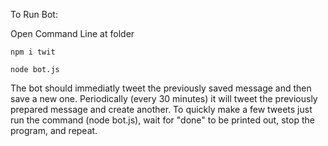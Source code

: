 To Run Bot:

Open Command Line at folder

    npm i twit
    
    node bot.js

The bot should immediatly tweet the previously saved message and then save a new one.
Periodically (every 30 minutes) it will tweet the previously prepared message and create another.
To quickly make a few tweets just run the command (node bot.js), wait for "done" to be printed out, stop the program, and repeat.

